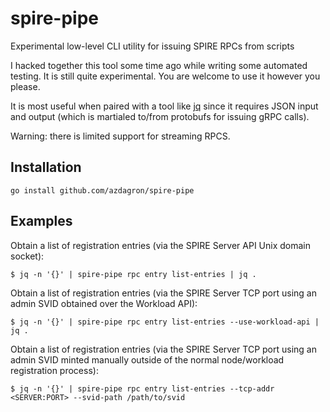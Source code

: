 # spire-pipe
Experimental low-level CLI utility for issuing SPIRE RPCs from scripts

I hacked together this tool some time ago while writing some automated testing.
It is still quite experimental. You are welcome to use it however you please.

It is most useful when paired with a tool like
[jq](https://stedolan.github.io/jq/) since it requires JSON input and output
(which is martialed to/from protobufs for issuing gRPC calls).

Warning: there is limited support for streaming RPCS.

## Installation

```
go install github.com/azdagron/spire-pipe
```

## Examples

Obtain a list of registration entries (via the SPIRE Server API Unix domain socket):

```
$ jq -n '{}' | spire-pipe rpc entry list-entries | jq .
```

Obtain a list of registration entries (via the SPIRE Server TCP port using an admin SVID obtained over the Workload API):

```
$ jq -n '{}' | spire-pipe rpc entry list-entries --use-workload-api | jq .
```

Obtain a list of registration entries (via the SPIRE Server TCP port using an admin SVID minted manually outside of the normal node/workload registration process):
```
$ jq -n '{}' | spire-pipe rpc entry list-entries --tcp-addr <SERVER:PORT> --svid-path /path/to/svid
```